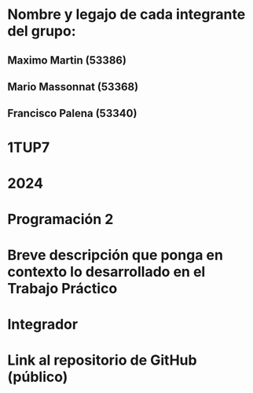 # Nombre y legajo de cada integrante del grupo:
## Maximo Martin (53386)

## Mario Massonnat (53368)

## Francisco Palena (53340)

# 1TUP7
# 2024
# Programación 2
# Breve descripción que ponga en contexto lo desarrollado en el Trabajo Práctico
# Integrador
# Link al repositorio de GitHub (público)
